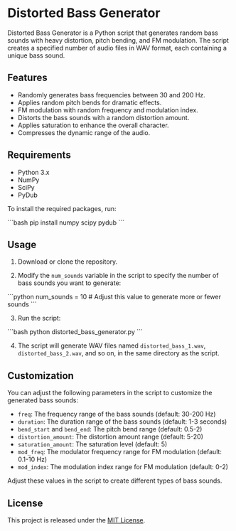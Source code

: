 # Distorted Bass Generator

Distorted Bass Generator is a Python script that generates random bass sounds with heavy distortion, pitch bending, and FM modulation. The script creates a specified number of audio files in WAV format, each containing a unique bass sound.

## Features

- Randomly generates bass frequencies between 30 and 200 Hz.
- Applies random pitch bends for dramatic effects.
- FM modulation with random frequency and modulation index.
- Distorts the bass sounds with a random distortion amount.
- Applies saturation to enhance the overall character.
- Compresses the dynamic range of the audio.

## Requirements

- Python 3.x
- NumPy
- SciPy
- PyDub

To install the required packages, run:

\`\`\`bash
pip install numpy scipy pydub
\`\`\`

## Usage

1. Download or clone the repository.

2. Modify the `num_sounds` variable in the script to specify the number of bass sounds you want to generate:

\`\`\`python
num_sounds = 10  # Adjust this value to generate more or fewer sounds
\`\`\`

3. Run the script:

\`\`\`bash
python distorted_bass_generator.py
\`\`\`

4. The script will generate WAV files named `distorted_bass_1.wav`, `distorted_bass_2.wav`, and so on, in the same directory as the script.

## Customization

You can adjust the following parameters in the script to customize the generated bass sounds:

- `freq`: The frequency range of the bass sounds (default: 30-200 Hz)
- `duration`: The duration range of the bass sounds (default: 1-3 seconds)
- `bend_start` and `bend_end`: The pitch bend range (default: 0.5-2)
- `distortion_amount`: The distortion amount range (default: 5-20)
- `saturation_amount`: The saturation level (default: 5)
- `mod_freq`: The modulator frequency range for FM modulation (default: 0.1-10 Hz)
- `mod_index`: The modulation index range for FM modulation (default: 0-2)

Adjust these values in the script to create different types of bass sounds.

## License

This project is released under the [MIT License](https://opensource.org/licenses/MIT).
